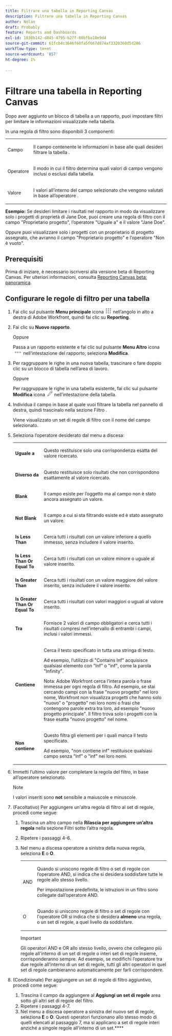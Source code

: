 ```yaml
---
title: Filtrare una tabella in Reporting Canvas
description: Filtrare una tabella in Reporting Canvas
author: Nolan
draft: Probably
feature: Reports and Dashboards
exl-id: 1838b142-d845-4795-b27f-80bfba18e9d4
source-git-commit: 61fcb4c3646f60fa5f667d874af3320360d5d286
workflow-type: tm+mt
source-wordcount: '857'
ht-degree: 1%

---
```



# Filtrare una tabella in Reporting Canvas

Dopo aver aggiunto un blocco di tabella a un rapporto, puoi impostare filtri per limitare le informazioni visualizzate nella tabella.

In una regola di filtro sono disponibili 3 componenti:

<table style="table-layout:auto"> 
 <col> 
 <col> 
 <tbody> 
  <tr> 
   <td role="rowheader">Campo</td> 
   <td> <p>Il campo contenente le informazioni in base alle quali desideri filtrare la tabella .</p> </td> 
  </tr> 
  <tr> 
   <td role="rowheader">Operatore</td> 
   <td> <p>Il modo in cui il filtro determina quali valori di campo vengono inclusi o esclusi dalla tabella. </p> </td> 
  </tr> 
  <tr> 
   <td role="rowheader">Valore</td> 
   <td> <p>I valori all’interno del campo selezionato che vengono valutati in base all’operatore .</p> </td> 
  </tr> 
 </tbody> 
</table>

**Esempio:** Se desideri limitare i risultati nel rapporto in modo da visualizzare solo i progetti di proprietà di Jane Doe, puoi creare una regola di filtro con il campo &quot;Proprietario progetto&quot;, l’operatore &quot;Uguale a&quot; e il valore &quot;Jane Doe&quot;.

Oppure puoi visualizzare solo i progetti con un proprietario di progetto assegnato, che avranno il campo &quot;Proprietario progetto&quot; e l’operatore &quot;Non è vuoto&quot;.

## Prerequisiti

Prima di iniziare, è necessario iscriversi alla versione beta di Reporting Canvas. Per ulteriori informazioni, consulta [Reporting Canvas beta: panoramica](/help/quicksilver/product-announcements/betas/reporting-canvas-beta/reporting-canvas-beta-overview.md).

## Configurare le regole di filtro per una tabella

1. Fai clic sul pulsante **Menu principale** icona ![](assets/main-menu-icon.png) nell’angolo in alto a destra di Adobe Workfront, quindi fai clic su **Reporting**.

1. Fai clic su **Nuovo rapporto**.

   Oppure

   Passa a un rapporto esistente e fai clic sul pulsante **Menu Altro** icona ![](assets/more-icon.png) nell’intestazione del rapporto, seleziona **Modifica**.

1. Per raggruppare le righe in una nuova tabella, trascinare o fare doppio clic su un blocco di tabella nell’area di lavoro.

   Oppure

   Per raggruppare le righe in una tabella esistente, fai clic sul pulsante **Modifica** icona ![](assets/edit-icon.png) nell’intestazione della tabella.

1. Individua il campo in base al quale vuoi filtrare la tabella nel pannello di destra, quindi trascinalo nella sezione Filtro .

   Viene visualizzato un set di regole di filtro con il nome del campo selezionato.

1. Seleziona l’operatore desiderato dal menu a discesa:

   <table style="table-layout:auto"> 
    <col> 
    <col> 
    <tbody> 
     <tr> 
      <td role="rowheader"><strong>Uguale a</strong> </td> 
      <td> <p>Questo restituisce solo una corrispondenza esatta del valore ricercato.</p> </td> 
     </tr> 
     <tr> 
      <td role="rowheader"><strong>Diverso da</strong> </td> 
      <td> <p>Questo restituisce solo risultati che non corrispondono esattamente al valore ricercato.</p> </td> 
     </tr> 
     <tr> 
      <td role="rowheader"><strong>Blank</strong> </td> 
      <td> <p>Il campo esiste per l’oggetto ma al campo non è stato ancora assegnato un valore.</p> </td> 
     </tr> 
     <tr> 
      <td role="rowheader"><strong>Not Blank</strong> </td> 
      <td> <p>Il campo a cui si sta filtrando esiste ed è stato assegnato un valore.</p> </td> 
     </tr> 
     <tr> 
      <td role="rowheader"><strong>Is Less Than</strong> </td> 
      <td> <p>Cerca tutti i risultati con un valore inferiore a quello immesso, senza includere il valore inserito.</p> </td> 
     </tr> 
     <tr> 
      <td role="rowheader"><strong>Is Less Than Or Equal To</strong> </td> 
      <td> <p>Cerca tutti i risultati con un valore minore o uguale al valore inserito.</p> </td> 
     </tr> 
     <tr> 
      <td role="rowheader"><strong>Is Greater Than</strong> </td> 
      <td> <p>Cerca tutti i risultati con un valore maggiore del valore inserito, senza includere il valore inserito.</p> </td> 
     </tr> 
     <tr> 
      <td role="rowheader"><strong>Is Greater Than Or Equal To</strong> </td> 
      <td> <p>Cerca tutti i risultati con valori maggiori o uguali al valore inserito.</p> </td> 
     </tr> 
     <tr> 
      <td role="rowheader"><strong>Tra</strong> </td> 
      <td> <p>Fornisce 2 valori di campo obbligatori e cerca tutti i risultati compresi nell’intervallo di entrambi i campi, inclusi i valori immessi.</p> </td> 
     </tr> 
     <tr> 
      <td role="rowheader"><strong>Contiene</strong> </td> 
      <td> <p>Cerca il testo specificato in tutta una stringa di testo.</p> <p>Ad esempio, l’utilizzo di "Contains Inf" acquisisce qualsiasi elemento con "Inf" o "inf", come la parola "Infinity".</p> <p>Nota: Adobe Workfront cerca l’intera parola o frase immessa per ogni regola di filtro. Ad esempio, se stai cercando campi con la frase "nuovo progetto" nel loro nome, Workfront non visualizza progetti che hanno solo "nuovo" o "progetto" nei loro nomi o frasi che contengono parole extra tra loro, ad esempio "nuovo progetto principale". Il filtro trova solo i progetti con la frase esatta "nuovo progetto" nel nome.</p> </td> 
     </tr> 
     <tr> 
      <td role="rowheader"><strong>Non contiene</strong> </td> 
      <td> <p>Questo filtra gli elementi per i quali manca il testo specificato.</p> <p>Ad esempio, "non contiene inf" restituisce qualsiasi campo senza "Inf" o "inf" nei loro nomi.</p> </td> 
     </tr> 
    </tbody> 
   </table>

1. Immetti l’ultimo valore per completare la regola del filtro, in base all’operatore selezionato.

   >[!NOTE]
   >
   >I valori inseriti sono **not** sensibile a maiuscole e minuscole.

1. (Facoltativo) Per aggiungere un&#39;altra regola di filtro al set di regole, procedi come segue:

   1. Trascina un altro campo nella **Rilascia per aggiungere un’altra regola** nella sezione Filtri sotto l’altra regola.
   1. Ripetere i passaggi 4-6.
   1. Nel menu a discesa operatore a sinistra della nuova regola, seleziona **E** o **O**.

      <table style="table-layout:auto"> 
       <col> 
       </col> 
       <col> 
       </col> 
       <tbody> 
        <tr> 
         <td role="rowheader"> <p>AND</p> </td> 
         <td> <p>Quando si uniscono regole di filtro o set di regole con l’operatore AND, si indica che si desidera soddisfare tutte le regole allo stesso livello.</p> <p>Per impostazione predefinita, le istruzioni in un filtro sono collegate dall’operatore AND.</p> </td> 
        </tr> 
        <tr> 
         <td role="rowheader"> <p>O</p> </td> 
         <td> <p>Quando si uniscono regole di filtro o set di regole con l'operatore OR si indica che si desidera <strong>almeno</strong> una regola, o un set di regole, a quel livello da soddisfare.</p> </td> 
        </tr> 
       </tbody> 
      </table>

      >[!IMPORTANT]
      >
      >Gli operatori AND e OR allo stesso livello, ovvero che collegano più regole all&#39;interno di un set di regole o interi set di regole insieme, corrisponderanno sempre. Ad esempio, se modifichi l’operatore tra due regole all’interno di un set di regole, tutti gli altri operatori in quel set di regole cambieranno automaticamente per farli corrispondere.

1. (Condizionale) Per aggiungere un set di regole di filtro aggiuntivo, procedi come segue:

   1. Trascina il campo da aggiungere al **Aggiungi un set di regole** area sotto gli altri set di regole del filtro.
   1. Ripetere i passaggi 4-7.
   1. Nel menu a discesa operatore a sinistra del nuovo set di regole, seleziona **E** o **O**. Questi operatori funzionano allo stesso modo di quelli elencati al passaggio 7, ma si applicano a set di regole interi anziché a singole regole all’interno di un set.****
